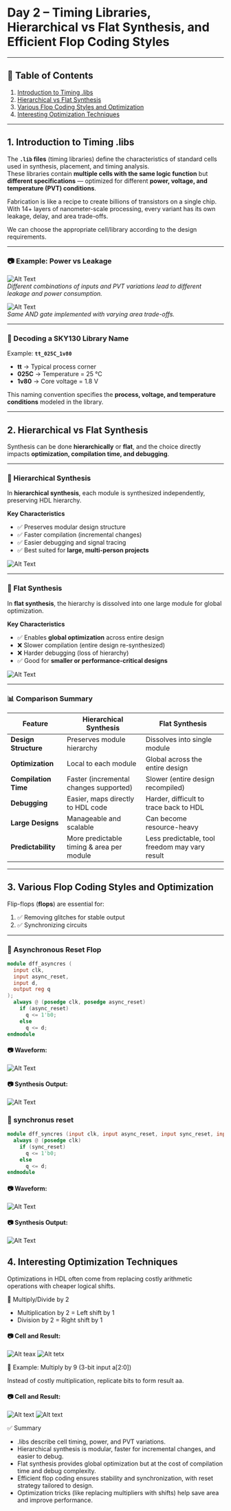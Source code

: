 # Day 2 – Timing Libraries, Hierarchical vs Flat Synthesis, and Efficient Flop Coding Styles

---

## 📑 Table of Contents
1. [Introduction to Timing .libs](#1-introduction-to-timing-libs)  
2. [Hierarchical vs Flat Synthesis](#2-hierarchical-vs-flat-synthesis)  
3. [Various Flop Coding Styles and Optimization](#3-various-flop-coding-styles-and-optimization)  
4. [Interesting Optimization Techniques](#4-interesting-optimization-techniques)  

---

## 1. Introduction to Timing .libs  

The **`.lib` files** (timing libraries) define the characteristics of standard cells used in synthesis, placement, and timing analysis.  
These libraries contain **multiple cells with the same logic function** but **different specifications** — optimized for different **power, voltage, and temperature (PVT) conditions**.  

Fabrication is like a recipe to create billions of transistors on a single chip. With 14+ layers of nanometer-scale processing, every variant has its own leakage, delay, and area trade-offs.  

We can choose the appropriate cell/library according to the design requirements.

---

### 📷 Example: Power vs Leakage
![Alt Text](a2111o.png)  
*Different combinations of inputs and PVT variations lead to different leakage and power consumption.*  

![Alt Text](and2.png)  
*Same AND gate implemented with varying area trade-offs.*  

---

### 🔎 Decoding a SKY130 Library Name
Example: **`tt_025C_1v80`**

- **tt** → Typical process corner  
- **025C** → Temperature = 25 °C  
- **1v80** → Core voltage = 1.8 V  

This naming convention specifies the **process, voltage, and temperature conditions** modeled in the library.

---

## 2. Hierarchical vs Flat Synthesis  

Synthesis can be done **hierarchically** or **flat**, and the choice directly impacts **optimization, compilation time, and debugging**.

---

### 🔹 Hierarchical Synthesis  

In **hierarchical synthesis**, each module is synthesized independently, preserving HDL hierarchy.  

**Key Characteristics**  
- ✅ Preserves modular design structure  
- ✅ Faster compilation (incremental changes)  
- ✅ Easier debugging and signal tracing  
- ✅ Best suited for **large, multi-person projects**  

![Alt Text](Hierarchical.png)  

---

### 🔹 Flat Synthesis  

In **flat synthesis**, the hierarchy is dissolved into one large module for global optimization.  

**Key Characteristics**  
- ✅ Enables **global optimization** across entire design  
- ❌ Slower compilation (entire design re-synthesized)  
- ❌ Harder debugging (loss of hierarchy)  
- ✅ Good for **smaller or performance-critical designs**  

![Alt Text](flat.png)  

---

### 📊 Comparison Summary  

| Feature              | Hierarchical Synthesis                     | Flat Synthesis                                  |
|----------------------|---------------------------------------------|------------------------------------------------|
| **Design Structure** | Preserves module hierarchy                  | Dissolves into single module                   |
| **Optimization**     | Local to each module                       | Global across the entire design                |
| **Compilation Time** | Faster (incremental changes supported)      | Slower (entire design recompiled)              |
| **Debugging**        | Easier, maps directly to HDL code           | Harder, difficult to trace back to HDL         |
| **Large Designs**    | Manageable and scalable                     | Can become resource-heavy                      |
| **Predictability**   | More predictable timing & area per module   | Less predictable, tool freedom may vary result |

---

## 3. Various Flop Coding Styles and Optimization  

Flip-flops (**flops**) are essential for:  
1. ✅ Removing glitches for stable output  
2. ✅ Synchronizing circuits  

---

### 🔹 Asynchronous Reset Flop  

```verilog
module dff_asyncres (
  input clk, 
  input async_reset, 
  input d, 
  output reg q
);
  always @ (posedge clk, posedge async_reset)
    if (async_reset)
      q <= 1'b0;
    else
      q <= d;
endmodule
```

#### 📷 Waveform:
![Alt Text](dff_async.png)
#### 📷 Synthesis Output:
![Alt Text](dff_async_syn.png)

### 🔹 synchronus reset
```verilog
module dff_syncres (input clk, input async_reset, input sync_reset, input d, output reg q);
  always @ (posedge clk)
    if (sync_reset)
      q <= 1'b0;
    else
      q <= d;
endmodule
```
#### 📷 Waveform:
![Alt Text](dff_sync.png)
#### 📷 Synthesis Output:
![Alt Text](dff_sync_syn.png)

## 4. Interesting Optimization Techniques

Optimizations in HDL often come from replacing costly arithmetic operations with cheaper logical shifts.

🔹 Multiply/Divide by 2

- Multiplication by 2 = Left shift by 1
- Division by 2 = Right shift by 1
#### 📷 Cell and Result:
   ![Alt teax](mul2_cell.png)
   ![Alt tetx](mul2.png)
   
🔹 Example: Multiply by 9 (3-bit input a[2:0])

Instead of costly multiplication, replicate bits to form result aa.

#### 📷 Cell and Result:
   ![Alt text](mult8_cell.png)
   ![Alt text](mult8.png)
   
✅ Summary

- .libs describe cell timing, power, and PVT variations.
- Hierarchical synthesis is modular, faster for incremental changes, and easier to debug.
- Flat synthesis provides global optimization but at the cost of compilation time and debug complexity.
- Efficient flop coding ensures stability and synchronization, with reset strategy tailored to design.
- Optimization tricks (like replacing multipliers with shifts) help save area and improve performance.
